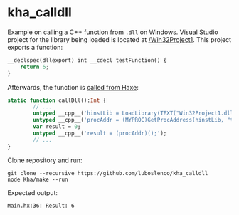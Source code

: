 # kha_calldll

Example on calling a C++ function from `.dll` on Windows. Visual Studio project for the library being loaded is located at [/Win32Project1](https://github.com/luboslenco/kha_calldll/tree/master/Win32Project1). This project exports a function:

```cpp
__declspec(dllexport) int __cdecl testFunction() {
	return 6;
}
```

Afterwards, the function is [called from Haxe](https://github.com/luboslenco/kha_calldll/blob/master/Sources/Main.hx):

```hx
static function callDll():Int {
		// ...
		untyped __cpp__('hinstLib = LoadLibrary(TEXT("Win32Project1.dll"));');
		untyped __cpp__('procAddr = (MYPROC)GetProcAddress(hinstLib, "testFunction");');
		var result = 0;
		untyped __cpp__('result = (procAddr)();');
		// ...
}
```

Clone repository and run:

```
git clone --recursive https://github.com/luboslenco/kha_calldll
node Kha/make --run
```

Expected output:

`Main.hx:36: Result: 6`
